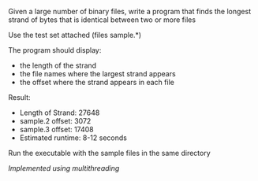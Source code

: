 Given a large number of binary files, write a program that finds the
longest strand of bytes that is identical between two or more files

Use the test set attached (files sample.\*)

The program should display:

-   the length of the strand
-   the file names where the largest strand appears
-   the offset where the strand appears in each file

Result:

-   Length of Strand: 27648
-   sample.2 offset: 3072
-   sample.3 offset: 17408
-   Estimated runtime: 8-12 seconds

Run the executable with the sample files in the same directory

*Implemented using multithreading*
